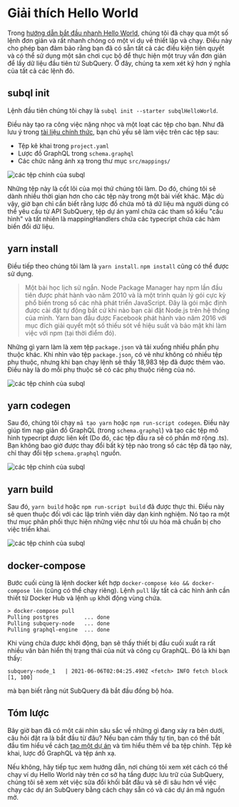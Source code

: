 # Giải thích Hello World

Trong [hướng dẫn bắt đầu nhanh Hello World](helloworld-localhost.md), chúng tôi đã chạy qua một số lệnh đơn giản và rất nhanh chóng có một ví dụ về thiết lập và chạy. Điều này cho phép bạn đảm bảo rằng bạn đã có sẵn tất cả các điều kiện tiên quyết và có thể sử dụng một sân chơi cục bộ để thực hiện một truy vấn đơn giản để lấy dữ liệu đầu tiên từ SubQuery. Ở đây, chúng ta xem xét kỹ hơn ý nghĩa của tất cả các lệnh đó.

## subql init

Lệnh đầu tiên chúng tôi chạy là `subql init --starter subqlHelloWorld`.

Điều này tạo ra công việc nặng nhọc và một loạt các tệp cho bạn. Như đã lưu ý trong [tài liệu chính thức](quickstart.md#configure-and-build-the-starter-project), bạn chủ yếu sẽ làm việc trên các tệp sau:

- Tệp kê khai trong `project.yaml`
- Lược đồ GraphQL trong `schema.graphql`
- Các chức năng ánh xạ trong thư mục `src/mappings/`

![các tệp chính của subql](/assets/img/main_subql_files.png)

Những tệp này là cốt lõi của mọi thứ chúng tôi làm. Do đó, chúng tôi sẽ dành nhiều thời gian hơn cho các tệp này trong một bài viết khác. Mặc dù vậy, giờ bạn chỉ cần biết rằng lược đồ chứa mô tả dữ liệu mà người dùng có thể yêu cầu từ API SubQuery, tệp dự án yaml chứa các tham số kiểu "cấu hình" và tất nhiên là mappingHandlers chứa các typecript chứa các hàm biến đổi dữ liệu.

## yarn install

Điều tiếp theo chúng tôi làm là `yarn install`. `npm install` cũng có thể được sử dụng.

> Một bài học lịch sử ngắn. Node Package Manager hay npm lần đầu tiên được phát hành vào năm 2010 và là một trình quản lý gói cực kỳ phổ biến trong số các nhà phát triển JavaScript. Đây là gói mặc định được cài đặt tự động bất cứ khi nào bạn cài đặt Node.js trên hệ thống của mình. Yarn ban đầu được Facebook phát hành vào năm 2016 với mục đích giải quyết một số thiếu sót về hiệu suất và bảo mật khi làm việc với npm (tại thời điểm đó).

Những gì yarn làm là xem tệp `package.json` và tải xuống nhiều phần phụ thuộc khác. Khi nhìn vào tệp `package.json`, có vẻ như không có nhiều tệp phụ thuộc, nhưng khi bạn chạy lệnh sẽ thấy 18,983 tệp đã được thêm vào. Điều này là do mỗi phụ thuộc sẽ có các phụ thuộc riêng của nó.

![các tệp chính của subql](/assets/img/dependencies.png)

## yarn codegen

Sau đó, chúng tôi chạy `mã tạo yarn` hoặc `npm run-script codegen`. Điều này giúp tìm nạp giản đồ GraphQL (trong `schema.graphql`) và tạo các tệp mô hình typecript được liên kết (Do đó, các tệp đầu ra sẽ có phần mở rộng .ts). Bạn không bao giờ được thay đổi bất kỳ tệp nào trong số các tệp đã tạo này, chỉ thay đổi tệp `schema.graphql` nguồn.

![các tệp chính của subql](/assets/img/typescript.png)

## yarn build

Sau đó, `yarn build` hoặc `npm run-script build` đã được thực thi. Điều này sẽ quen thuộc đối với các lập trình viên dày dạn kinh nghiệm. Nó tạo ra một thư mục phân phối thực hiện những việc như tối ưu hóa mã chuẩn bị cho việc triển khai.

![các tệp chính của subql](/assets/img/distribution_folder.png)

## docker-compose

Bước cuối cùng là lệnh docker kết hợp `docker-compose kéo && docker-compose lên` (cũng có thể chạy riêng). Lệnh `pull` lấy tất cả các hình ảnh cần thiết từ Docker Hub và lệnh `up` khởi động vùng chứa.

```shell
> docker-compose pull
Pulling postgres        ... done
Pulling subquery-node   ... done
Pulling graphql-engine  ... done
```

Khi vùng chứa được khởi động, bạn sẽ thấy thiết bị đầu cuối xuất ra rất nhiều văn bản hiển thị trạng thái của nút và công cụ GraphQL. Đó là khi bạn thấy:

```
subquery-node_1   | 2021-06-06T02:04:25.490Z <fetch> INFO fetch block [1, 100]
```

mà bạn biết rằng nút SubQuery đã bắt đầu đồng bộ hóa.

## Tóm lược

Bây giờ bạn đã có một cái nhìn sâu sắc về những gì đang xảy ra bên dưới, câu hỏi đặt ra là bắt đầu từ đâu? Nếu bạn cảm thấy tự tin, bạn có thể bắt đầu tìm hiểu về cách [tạo một dự án](../create/introduction.md) và tìm hiểu thêm về ba tệp chính. Tệp kê khai, lược đồ GraphQL và tệp ánh xạ.

Nếu không, hãy tiếp tục xem hướng dẫn, nơi chúng tôi xem xét cách có thể chạy ví dụ Hello World này trên cơ sở hạ tầng được lưu trữ của SubQuery, chúng tôi sẽ xem xét việc sửa đổi khối bắt đầu và sẽ đi sâu hơn về việc chạy các dự án SubQuery bằng cách chạy sẵn có và các dự án mã nguồn mở.
